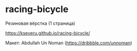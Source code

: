 # racing-bicycle
Резиновая вёрстка (1 страница)

https://kseveru.github.io/racing-bicycle/

Макет: Abdullah Un Noman (https://dribbble.com/unnoman)
